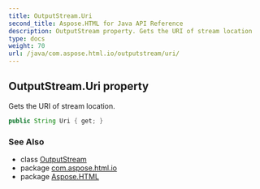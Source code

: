 ```yaml
---
title: OutputStream.Uri
second_title: Aspose.HTML for Java API Reference
description: OutputStream property. Gets the URI of stream location
type: docs
weight: 70
url: /java/com.aspose.html.io/outputstream/uri/
---
```

## OutputStream.Uri property

Gets the URI of stream location.

```java
public String Uri { get; }
```

### See Also

* class [OutputStream](../)
* package [com.aspose.html.io](../../outputstream/)
* package [Aspose.HTML](../../../)
